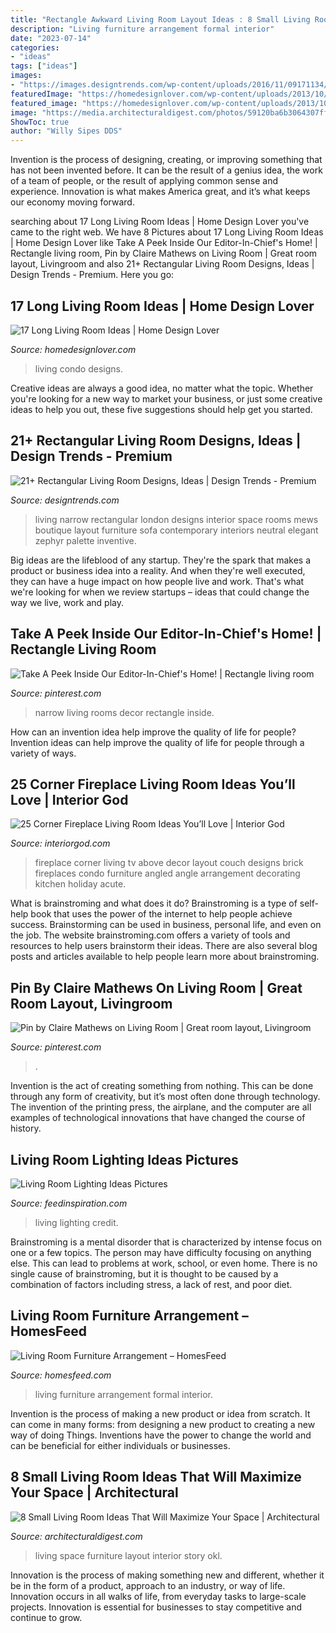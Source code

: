 ```yaml
---
title: "Rectangle Awkward Living Room Layout Ideas : 8 Small Living Room Ideas That Will Maximize Your Space"
description: "Living furniture arrangement formal interior"
date: "2023-07-14"
categories:
- "ideas"
tags: ["ideas"]
images:
- "https://images.designtrends.com/wp-content/uploads/2016/11/09171134/Long-Narrow-Living-Room.jpg"
featuredImage: "https://homedesignlover.com/wp-content/uploads/2013/10/6-Evanston-Condo.jpg"
featured_image: "https://homedesignlover.com/wp-content/uploads/2013/10/6-Evanston-Condo.jpg"
image: "https://media.architecturaldigest.com/photos/59120ba6b3064307ffee5a91/master/pass/OKL_AmyStone_Interior_022.jpg"
ShowToc: true
author: "Willy Sipes DDS"
---
```



Invention is the process of designing, creating, or improving something that has not been invented before. It can be the result of a genius idea, the work of a team of people, or the result of applying common sense and experience. Innovation is what makes America great, and it’s what keeps our economy moving forward.

	

		
searching about 17 Long Living Room Ideas | Home Design Lover you've came to the right web. We have 8 Pictures about 17 Long Living Room Ideas | Home Design Lover like Take A Peek Inside Our Editor-In-Chief&#039;s Home! | Rectangle living room, Pin by Claire Mathews on Living Room | Great room layout, Livingroom and also 21+ Rectangular Living Room Designs, Ideas | Design Trends - Premium. Here you go:
		
    
## 17 Long Living Room Ideas | Home Design Lover

<img loading=lazy src="https://homedesignlover.com/wp-content/uploads/2013/10/6-Evanston-Condo.jpg" onerror="this.onerror=null;this.src='https://tse2.mm.bing.net/th?id=OIP.MELRDT90Ag8BmqQ_lcg9ZAHaE8&amp;pid=15.1';" alt="17 Long Living Room Ideas | Home Design Lover">

_Source: homedesignlover.com_

>living condo designs. 

	

Creative ideas are always a good idea, no matter what the topic. Whether you're looking for a new way to market your business, or just some creative ideas to help you out, these five suggestions should help get you started.

    
## 21+ Rectangular Living Room Designs, Ideas | Design Trends - Premium

<img loading=lazy src="https://images.designtrends.com/wp-content/uploads/2016/11/09171134/Long-Narrow-Living-Room.jpg" onerror="this.onerror=null;this.src='https://tse2.mm.bing.net/th?id=OIP.blD5J8WWzqxmaBQjCYCYogHaFW&amp;pid=15.1';" alt="21+ Rectangular Living Room Designs, Ideas | Design Trends - Premium">

_Source: designtrends.com_

>living narrow rectangular london designs interior space rooms mews boutique layout furniture sofa contemporary interiors neutral elegant zephyr palette inventive. 

	

Big ideas are the lifeblood of any startup. They're the spark that makes a product or business idea into a reality. And when they're well executed, they can have a huge impact on how people live and work. That's what we're looking for when we review startups – ideas that could change the way we live, work and play.

    
## Take A Peek Inside Our Editor-In-Chief&#039;s Home! | Rectangle Living Room

<img loading=lazy src="https://i.pinimg.com/736x/c9/d3/fe/c9d3feb7cadd5389ce45b90ed7084691--narrow-rooms-small-rooms.jpg" onerror="this.onerror=null;this.src='https://tse1.mm.bing.net/th?id=OIP.oK9XU2RlEM2P1YhsP3NmLgHaIe&amp;pid=15.1';" alt="Take A Peek Inside Our Editor-In-Chief&#039;s Home! | Rectangle living room">

_Source: pinterest.com_

>narrow living rooms decor rectangle inside. 

	

How can an invention idea help improve the quality of life for people?
Invention ideas can help improve the quality of life for people through a variety of ways.

    
## 25 Corner Fireplace Living Room Ideas You’ll Love | Interior God

<img loading=lazy src="http://interiorgod.com/wp-content/uploads/2016/11/living-room-with-corner-fireplace-ideas.jpg" onerror="this.onerror=null;this.src='https://tse2.mm.bing.net/th?id=OIP.1yBMFWJ8tuhXCgrDrYD3VgHaLG&amp;pid=15.1';" alt="25 Corner Fireplace Living Room Ideas You’ll Love | Interior God">

_Source: interiorgod.com_

>fireplace corner living tv above decor layout couch designs brick fireplaces condo furniture angled angle arrangement decorating kitchen holiday acute. 

	

What is brainstroming and what does it do?
Brainstroming is a type of self-help book that uses the power of the internet to help people achieve success. Brainstorming can be used in business, personal life, and even on the job. The website brainstroming.com offers a variety of tools and resources to help users brainstorm their ideas. There are also several blog posts and articles available to help people learn more about brainstroming.

    
## Pin By Claire Mathews On Living Room | Great Room Layout, Livingroom

<img loading=lazy src="https://i.pinimg.com/originals/f9/67/50/f967505ac761ce69ebbf8859bf331596.jpg" onerror="this.onerror=null;this.src='https://tse3.mm.bing.net/th?id=OIP.oLnowgjX5oAeeJWCtgHwtQHaEK&amp;pid=15.1';" alt="Pin by Claire Mathews on Living Room | Great room layout, Livingroom">

_Source: pinterest.com_

>. 

	

Invention is the act of creating something from nothing. This can be done through any form of creativity, but it’s most often done through technology. The invention of the printing press, the airplane, and the computer are all examples of technological innovations that have changed the course of history.

    
## Living Room Lighting Ideas Pictures

<img loading=lazy src="http://feedinspiration.com/wp-content/uploads/2015/04/living-room-lighting-ideas.jpg" onerror="this.onerror=null;this.src='https://tse4.mm.bing.net/th?id=OIP.3fuWm70UCi8F9peUr-S4aQHaE6&amp;pid=15.1';" alt="Living Room Lighting Ideas Pictures">

_Source: feedinspiration.com_

>living lighting credit. 

	

Brainstroming is a mental disorder that is characterized by intense focus on one or a few topics. The person may have difficulty focusing on anything else. This can lead to problems at work, school, or even home. There is no single cause of brainstroming, but it is thought to be caused by a combination of factors including stress, a lack of rest, and poor diet.

    
## Living Room Furniture Arrangement – HomesFeed

<img loading=lazy src="https://homesfeed.com/wp-content/uploads/2015/11/Formal-White-Living-Room-Furniture-Arrangement.jpg" onerror="this.onerror=null;this.src='https://tse4.mm.bing.net/th?id=OIP.gKoBrRTZluUyhifZLoZ-oAHaFj&amp;pid=15.1';" alt="Living Room Furniture Arrangement – HomesFeed">

_Source: homesfeed.com_

>living furniture arrangement formal interior. 

	

Invention is the process of making a new product or idea from scratch. It can come in many forms: from designing a new product to creating a new way of doing Things. Inventions have the power to change the world and can be beneficial for either individuals or businesses.

    
## 8 Small Living Room Ideas That Will Maximize Your Space | Architectural

<img loading=lazy src="https://media.architecturaldigest.com/photos/59120ba6b3064307ffee5a91/master/pass/OKL_AmyStone_Interior_022.jpg" onerror="this.onerror=null;this.src='https://tse2.mm.bing.net/th?id=OIP.8RBqla63M_rFc1P2YQ37aQHaLH&amp;pid=15.1';" alt="8 Small Living Room Ideas That Will Maximize Your Space | Architectural">

_Source: architecturaldigest.com_

>living space furniture layout interior story okl. 

	

Innovation is the process of making something new and different, whether it be in the form of a product, approach to an industry, or way of life. Innovation occurs in all walks of life, from everyday tasks to large-scale projects. Innovation is essential for businesses to stay competitive and continue to grow.

